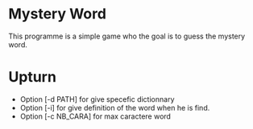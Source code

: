 # Mystery Word

This programme is a simple game who the goal is to guess the mystery word.

# Upturn

- Option [-d PATH] for give specefic dictionnary
- Option [-i] for give definition of the word when he is find.
- Option [-c NB_CARA] for max caractere word
